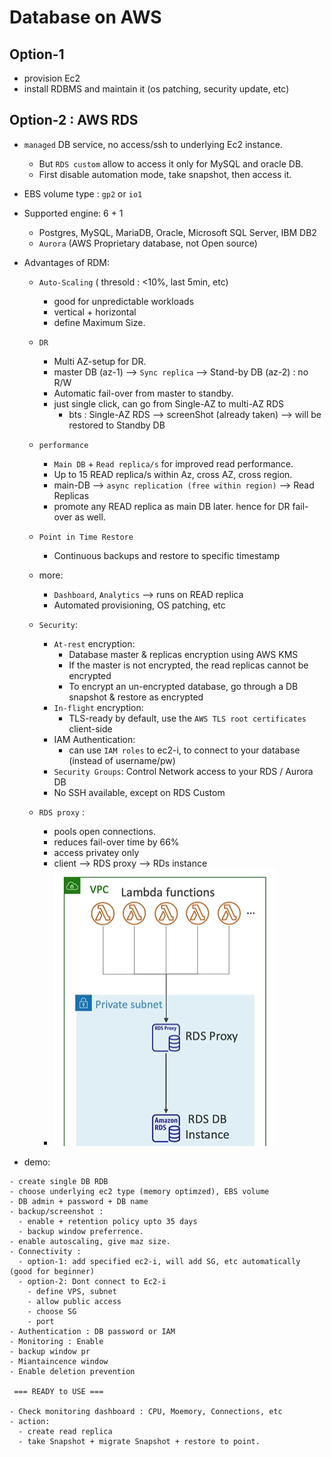# Database on AWS
## Option-1 
- provision Ec2
- install RDBMS and maintain it (os patching, security update, etc)

## Option-2 : AWS RDS
- `managed` DB service, no access/ssh to underlying Ec2 instance.
  - But `RDS custom` allow to access it  only for MySQL and oracle DB.
  - First disable automation mode, take snapshot, then access it.
- EBS volume type : `gp2` or `io1`
- Supported engine: 6 + 1 
  - Postgres, MySQL, MariaDB, Oracle, Microsoft SQL Server, IBM DB2
  - `Aurora` (AWS Proprietary database, not Open source)
- Advantages of RDM:
  - `Auto-Scaling` ( thresold : <10%, last 5min, etc)
    - good for unpredictable workloads
    - vertical + horizontal
    - define Maximum Size.
  - `DR`
    - Multi AZ-setup for DR.
    - master DB (az-1) --> `Sync replica` --> Stand-by DB (az-2) : no R/W
    - Automatic fail-over from master to standby.
    - just single click, can go from Single-AZ to multi-AZ RDS
      - bts : Single-AZ RDS --> screenShot (already taken) --> will be restored to Standby DB
  - `performance` 
    - `Main DB` + `Read replica/s` for improved read performance.
    - Up to 15 READ replica/s within Az, cross AZ, cross region.
    - main-DB --> `async replication (free within region)` --> Read Replicas
    - promote any READ replica as main DB later. hence for DR fail-over as well.
  - `Point in Time Restore`
    - Continuous backups and restore to specific timestamp
  - more:
    - `Dashboard`, `Analytics`  --> runs on READ replica
    - Automated provisioning, OS patching, etc
  - `Security`:
    - `At-rest` encryption:
      - Database master & replicas encryption using AWS KMS
      - If the master is not encrypted, the read replicas cannot be encrypted
      - To encrypt an un-encrypted database, go through a DB snapshot & restore as encrypted
    - `In-flight` encryption: 
      - TLS-ready by default, use the `AWS TLS root certificates` client-side
    - IAM Authentication: 
      - can use `IAM roles` to ec2-i, to connect to your database (instead of username/pw)
    - `Security Groups`: Control Network access to your RDS / Aurora DB
    - No SSH available, except on RDS Custom

  - `RDS proxy` : 
    - pools open connections.
    - reduces fail-over time by 66%
    - access privatey only
    - client --> RDS proxy --> RDs instance
    - ![img.png](../img/db/img_5.png)
    
- demo:
```
- create single DB RDB
- choose underlying ec2 type (memory optimzed), EBS volume
- DB admin + password + DB name
- backup/screenshot : 
  - enable + retention policy upto 35 days
  - backup window preferrence.
- enable autoscaling, give maz size.
- Connectivity : 
  - option-1: add specified ec2-i, will add SG, etc automatically (good for beginner)
  - option-2: Dont connect to Ec2-i
    - define VPS, subnet
    - allow public access
    - choose SG
    - port 
- Authentication : DB password or IAM
- Monitoring : Enable
- backup window pr
- Miantaincence window
- Enable deletion prevention 

 === READY to USE ===
 
- Check monitoring dashboard : CPU, Moemory, Connections, etc
- action:
  - create read replica
  - take Snapshot + migrate Snapshot + restore to point.
 
```